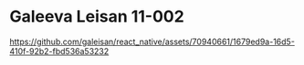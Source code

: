 # Galeeva Leisan 11-002





https://github.com/galeisan/react_native/assets/70940661/1679ed9a-16d5-410f-92b2-fbd536a53232

